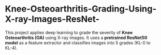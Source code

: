 # Knee-Osteoarthritis-Grading-Using-X-ray-Images-ResNet-
This project applies deep learning to grade the severity of **Knee Osteoarthritis (OA)** using X-ray images. It uses a **pretrained ResNet50 model** as a feature extractor and classifies images into 5 grades (KL-0 to KL-4).
